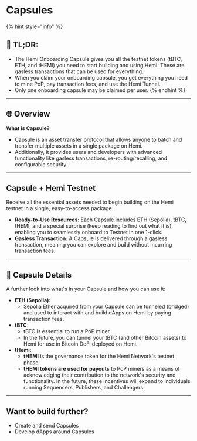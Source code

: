 # Capsules



{% hint style="info" %}
## 📜 TL;DR:

* The Hemi Onboarding Capsule gives you all the testnet tokens (tBTC, ETH, and tHEMI) you need to start building and using Hemi. These are gasless transactions that can be used for everything.
* When you claim your onboarding capsule, you get everything you need to mine PoP, pay transaction fees, and use the Hemi Tunnel.
* Only one onboarding capsule may be claimed per user.
{% endhint %}

***

## 🌐 **Overview**

**What is Capsule?**

* Capsule is an asset transfer protocol that allows anyone to batch and transfer multiple assets in a single package on Hemi.
* Additionally, it provides users and developers with advanced functionality like gasless transactions, re-routing/recalling, and configurable security.

***

## Capsule + Hemi Testnet

Receive all the essential assets needed to begin building on the Hemi testnet in a single, easy-to-access package.

* **Ready-to-Use Resources:** Each Capsule includes ETH (Sepolia), tBTC, tHEMI, and a special surprise (keep reading to find out what it is), enabling you to seamlessly onboard to Testnet in one 1-click.
* **Gasless Transaction:** A Capsule is delivered through a gasless transaction, meaning you can explore and build without incurring transaction fees.

***

## 💊 Capsule Details

A further look into what's in your Capsule and how you can use it:

* **ETH (Sepolia):**
  * Sepolia Ether acquired from your Capsule can be tunneled (bridged) and used to interact with and build dApps on Hemi by paying transaction fees.
* **tBTC:**
  * tBTC is essential to run a PoP miner.
  * In the future, you can tunnel your tBTC (and other Bitcoin assets) to Hemi for use in Bitcoin DeFi deployed on Hemi.
* **tHemi:**
  * **tHEMI** is the governance token for the Hemi Network's testnet phase.
  * **tHEMI tokens are used for payouts** to PoP miners as a means of acknowledging their contribution to the network's security and functionality. In the future, these incentives will expand to individuals running Sequencers, Publishers, and Challengers.

***

## Want to build further?

* Create and send Capsules
* Develop dApps around Capsules

